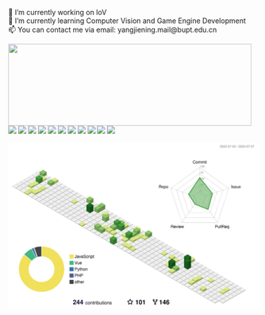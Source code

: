 <div style="display: block; ">
<p>
  🔭 I’m currently working on IoV </br>
  🌱 I’m currently learning Computer Vision and Game Engine Development</br>
  📫 You can contact me via email: yangjiening.mail@bupt.edu.cn</br>
</p>
</div><div style="display: block">
  <img align="left" width="490" height="165" src="https://github-readme-stats.vercel.app/api?username=pisces365&show_icons=true&hide_border=false&line_height=20&title_color=f69673&icon_color=1b93c9&show_owner=true"/>
  <p>
    <img src="https://img.shields.io/badge/-Visual%20Studio%20Code-23A9F2?style=flat-square&logo=Visual%20Studio%20Code&logoColor=white"/>
    <img src="https://img.shields.io/badge/-Github-181717?style=flat-square&logo=GitHub&logoColor=white"/>
    <img src="https://img.shields.io/badge/-Git-F44D27?style=flat-square&logo=Git&logoColor=white"/>
    <img src="https://img.shields.io/badge/-NPM-CB3837?style=flat-square&logo=NPM&logoColor=white"/>
    <img src="https://img.shields.io/badge/-MySQL-F29111?style=flat-square&logo=MySQL&logoColor=white"/>
    <img src="https://img.shields.io/badge/-Vue.js-42B883?style=flat-square&logo=Vue.js&logoColor=white"/>
    <img src="https://img.shields.io/badge/-HTML5-E34F26?style=flat-square&logo=HTML5&logoColor=white"/>
    <img src="https://img.shields.io/badge/-CSS3-1572B6?style=flat-square&logo=CSS3&logoColor=white"/>
    <img src="https://img.shields.io/badge/-Google%20Cloud-4285F4?style=flat-square&logo=Google%20Cloud&logoColor=white"/>
    <img src="https://img.shields.io/badge/-.NET-512BD4?style=flat-square&logo=dotnet&logoColor=white"/>
    <img src="https://img.shields.io/badge/-Adobe-DA1F26?style=flat-square&logo=Adobe&logoColor=white"/>
  </p>
</div>



![](./profile-3d-contrib/profile-green-animate.svg)


